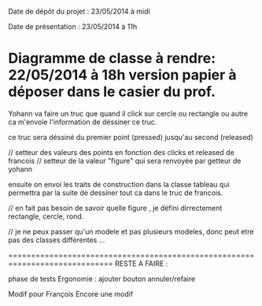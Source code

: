Date de dépôt du projet :
23/05/2014 à midi

Date de présentation :
23/05/2014 à 11h

Diagramme de classe à rendre:
22/05/2014 à 18h version papier à déposer dans le casier du prof.
======================================================================

Yohann va faire un truc que quand il click sur cercle ou rectangle ou autre ca m'envoie l'information de déssiner ce truc.

ce truc sera déssiné du premier point (pressed) jusqu'au second (released) 

// setteur des valeurs des points en fonction des clicks et released de francois
// setteur de la valeur "figure" qui sera renvoyée par getteur de yohann

ensuite on envoi les traits de construction dans la classe tableau qui permettra par la suite de dessiner tout ca dans le truc de francois.

// en fait pas besoin de savoir quelle figure , je défini dirrectement rectangle, cercle, rond.


// je ne peux passer qu'un modele et pas plusieurs modeles, donc peut etre pas des classes différentes ...

=============================================================================
RESTE A FAIRE :

phase de tests
Ergonomie : ajouter bouton annuler/refaire

Modif pour François
Encore une modif
